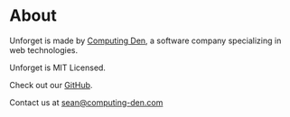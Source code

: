 # About

Unforget is made by [Computing Den](https://computing-den.com), a software company specializing in web technologies.

Unforget is MIT Licensed.

Check out our [GitHub](https://github.com/computing-den/unforget).

Contact us at sean@computing-den.com



